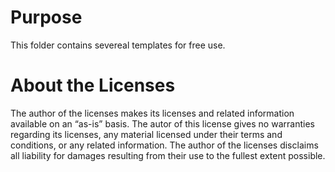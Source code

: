 # Purpose
This folder contains severeal templates for free use.

# About the Licenses
The author of the licenses makes its licenses and related information available on an 
“as-is” basis. The autor of this license gives no warranties regarding its licenses, any 
material licensed under their terms and conditions, or any related information. The 
author of the licenses disclaims all liability for damages resulting from their use to 
the fullest extent possible.
